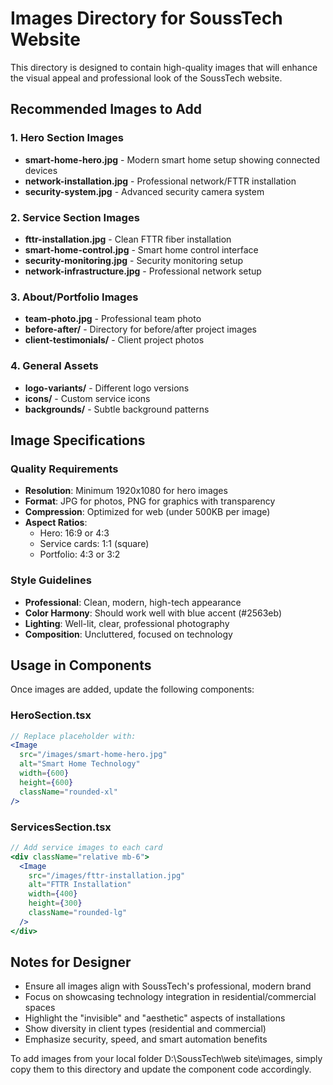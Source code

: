 # Images Directory for SoussTech Website

This directory is designed to contain high-quality images that will enhance the visual appeal and professional look of the SoussTech website.

## Recommended Images to Add

### 1. Hero Section Images
- **smart-home-hero.jpg** - Modern smart home setup showing connected devices
- **network-installation.jpg** - Professional network/FTTR installation
- **security-system.jpg** - Advanced security camera system

### 2. Service Section Images
- **fttr-installation.jpg** - Clean FTTR fiber installation
- **smart-home-control.jpg** - Smart home control interface
- **security-monitoring.jpg** - Security monitoring setup
- **network-infrastructure.jpg** - Professional network setup

### 3. About/Portfolio Images
- **team-photo.jpg** - Professional team photo
- **before-after/** - Directory for before/after project images
- **client-testimonials/** - Client project photos

### 4. General Assets
- **logo-variants/** - Different logo versions
- **icons/** - Custom service icons
- **backgrounds/** - Subtle background patterns

## Image Specifications

### Quality Requirements
- **Resolution**: Minimum 1920x1080 for hero images
- **Format**: JPG for photos, PNG for graphics with transparency
- **Compression**: Optimized for web (under 500KB per image)
- **Aspect Ratios**: 
  - Hero: 16:9 or 4:3
  - Service cards: 1:1 (square)
  - Portfolio: 4:3 or 3:2

### Style Guidelines
- **Professional**: Clean, modern, high-tech appearance
- **Color Harmony**: Should work well with blue accent (#2563eb)
- **Lighting**: Well-lit, clear, professional photography
- **Composition**: Uncluttered, focused on technology

## Usage in Components

Once images are added, update the following components:

### HeroSection.tsx
```jsx
// Replace placeholder with:
<Image 
  src="/images/smart-home-hero.jpg" 
  alt="Smart Home Technology"
  width={600}
  height={600}
  className="rounded-xl"
/>
```

### ServicesSection.tsx
```jsx
// Add service images to each card
<div className="relative mb-6">
  <Image 
    src="/images/fttr-installation.jpg" 
    alt="FTTR Installation"
    width={400}
    height={300}
    className="rounded-lg"
  />
</div>
```

## Notes for Designer

- Ensure all images align with SoussTech's professional, modern brand
- Focus on showcasing technology integration in residential/commercial spaces
- Highlight the "invisible" and "aesthetic" aspects of installations
- Show diversity in client types (residential and commercial)
- Emphasize security, speed, and smart automation benefits

To add images from your local folder D:\SoussTech\web site\images, simply copy them to this directory and update the component code accordingly.